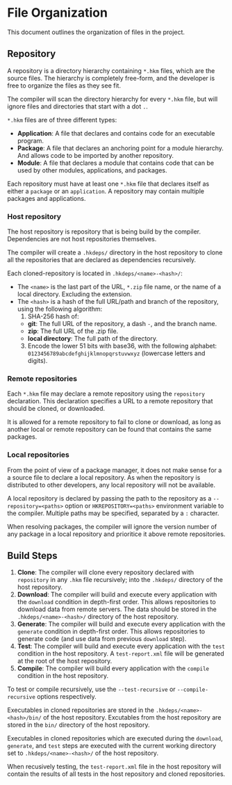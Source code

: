 # File Organization

This document outlines the organization of files in the project.

## Repository
A repository is a directory hierarchy containing `*.hkm` files, which are the
source files. The hierarchy is completely free-form, and the developer is
free to organize the files as they see fit.

The compiler will scan the directory hierarchy for every `*.hkm` file, but
will ignore files and directories that start with a dot `.`.

`*.hkm` files are of three different types:
 - **Application**: A file that declares and contains code for an executable
   program.
 - **Package**: A file that declares an anchoring point for a module hierarchy.
   And allows code to be imported by another repository. 
 - **Module**: A file that declares a module that contains code that can be
   used by other modules, applications, and packages.

Each repository must have at least one `*.hkm` file that declares itself as
either a `package` or an `application`. A repository may contain multiple
packages and applications.

### Host repository
The host repository is repository that is being build by the compiler.
Dependencies are not host repositories themselves.

The compiler will create a `.hkdeps/` directory in the host repository to clone
all the repositories that are declared as dependencies recursively.

Each cloned-repository is located in `.hkdeps/<name>-<hash>/`:
 - The `<name>` is the last part of the URL, `*.zip` file name, or the name of a
   local directory. Excluding the extension.
 - The `<hash>` is a hash of the full URL/path and branch of the repository,
   using the following algorithm:
    1. SHA-256 hash of:
      * **git**: The full URL of the repository, a dash `-`, and the branch name.
      * **zip**: The full URL of the .zip file.
      * **local directory**: The full path of the directory.
    3. Encode the lower 51 bits with base36, with the following alphabet:
       `0123456789abcdefghijklmnopqrstuvwxyz` (lowercase letters and digits).

### Remote repositories
Each `*.hkm` file may declare a remote repository using the `repository`
declaration. This declaration specifies a URL to a remote repository that
should be cloned, or downloaded.

It is allowed for a remote repository to fail to clone or download, as long as
another local or remote repository can be found that contains the same packages.

### Local repositories
From the point of view of a package manager, it does not make sense for a
a source file to declare a local repository. As when the repository is
distributed to other developers, any local repository will not be available.

A local repository is declared by passing the path to the repository as a
`--repository=<paths>` option or `HKREPOSITORY=<paths>` environment variable to
the compiler. Multiple paths may be specified, separated by a `:` character.

When resolving packages, the compiler will ignore the version number of any
package in a local repository and prioritice it above remote repositories.

## Build Steps

 1. **Clone**: The compiler will clone every repository declared with
    `repository` in any `.hkm` file recursively; into the `.hkdeps/` directory
    of the host repository.
 2. **Download**: The compiler will build and execute every application
    with the `download` condition in depth-first order. This allows repositories
    to download data from remote servers. The data should be stored in the
    `.hkdeps/<name>-<hash>/` directory of the host repository.
 3. **Generate**: The compiler will build and execute every application
    with the `generate` condition in depth-first order. This allows repositories
    to generate code (and use data from previous `download` step).
 4. **Test**: The compiler will build and execute every application
    with the `test` condition in the host repository. A `test-report.xml` file
    will be generated at the root of the host repository.
 5. **Compile**: The compiler will build every application with the
    `compile` condition in the host repository.

To test or compile recursively, use the `--test-recursive` or
`--compile-recursive` options respectively.

Executables in cloned repositories are stored in the
`.hkdeps/<name>-<hash>/bin/` of the host repository. Excutables from the host
repository are stored in the `bin/` directory of the host repository.

Executables in cloned repositories which are executed during the `download`,
`generate`, and `test` steps are executed with the current working directory set
to `.hkdeps/<name>-<hash>/` of the host repository.

When recusively testing, the `test-report.xml` file in the host repository will
contain the results of all tests in the host repository and cloned repositories.
